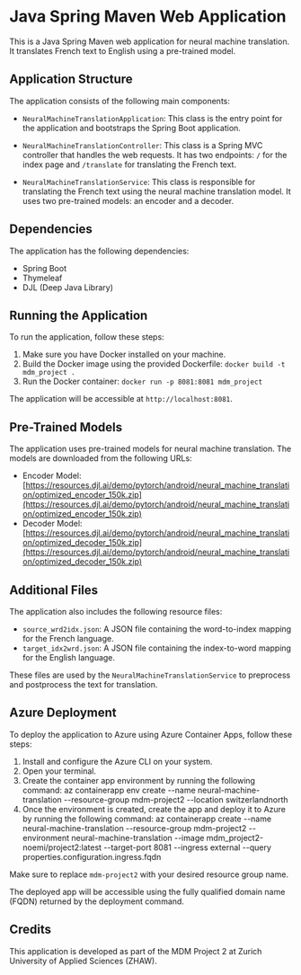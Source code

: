 # Java Spring Maven Web Application

This is a Java Spring Maven web application for neural machine translation. It translates French text to English using a pre-trained model.

## Application Structure

The application consists of the following main components:

- `NeuralMachineTranslationApplication`: This class is the entry point for the application and bootstraps the Spring Boot application.

- `NeuralMachineTranslationController`: This class is a Spring MVC controller that handles the web requests. It has two endpoints: `/` for the index page and `/translate` for translating the French text.

- `NeuralMachineTranslationService`: This class is responsible for translating the French text using the neural machine translation model. It uses two pre-trained models: an encoder and a decoder.

## Dependencies

The application has the following dependencies:

- Spring Boot
- Thymeleaf
- DJL (Deep Java Library)

## Running the Application

To run the application, follow these steps:

1. Make sure you have Docker installed on your machine.
2. Build the Docker image using the provided Dockerfile: `docker build -t mdm_project .`
3. Run the Docker container: `docker run -p 8081:8081 mdm_project`

The application will be accessible at `http://localhost:8081`.

## Pre-Trained Models

The application uses pre-trained models for neural machine translation. The models are downloaded from the following URLs:

- Encoder Model: [https://resources.djl.ai/demo/pytorch/android/neural_machine_translation/optimized_encoder_150k.zip](https://resources.djl.ai/demo/pytorch/android/neural_machine_translation/optimized_encoder_150k.zip)
- Decoder Model: [https://resources.djl.ai/demo/pytorch/android/neural_machine_translation/optimized_decoder_150k.zip](https://resources.djl.ai/demo/pytorch/android/neural_machine_translation/optimized_decoder_150k.zip)

## Additional Files

The application also includes the following resource files:

- `source_wrd2idx.json`: A JSON file containing the word-to-index mapping for the French language.
- `target_idx2wrd.json`: A JSON file containing the index-to-word mapping for the English language.

These files are used by the `NeuralMachineTranslationService` to preprocess and postprocess the text for translation.

## Azure Deployment

To deploy the application to Azure using Azure Container Apps, follow these steps:

1. Install and configure the Azure CLI on your system.
2. Open your terminal.
3. Create the container app environment by running the following command:
   az containerapp env create --name neural-machine-translation --resource-group mdm-project2 --location switzerlandnorth
4. Once the environment is created, create the app and deploy it to Azure by running the following command:
   az containerapp create --name neural-machine-translation --resource-group mdm-project2 --environment neural-machine-translation --image mdm_project2-noemi/project2:latest --target-port 8081 --ingress external --query properties.configuration.ingress.fqdn

Make sure to replace `mdm-project2` with your desired resource group name.

The deployed app will be accessible using the fully qualified domain name (FQDN) returned by the deployment command.

## Credits

This application is developed as part of the MDM Project 2 at Zurich University of Applied Sciences (ZHAW).
